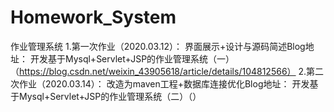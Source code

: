 # Homework_System
作业管理系统
1.第一次作业（2020.03.12）：
  界面展示+设计与源码简述Blog地址：
    开发基于Mysql+Servlet+JSP的作业管理系统（一）（https://blog.csdn.net/weixin_43905618/article/details/104812566）
2.第二次作业（2020.03.14）：
  改造为maven工程+数据库连接优化Blog地址：
    开发基于Mysql+Servlet+JSP的作业管理系统（二）（）
